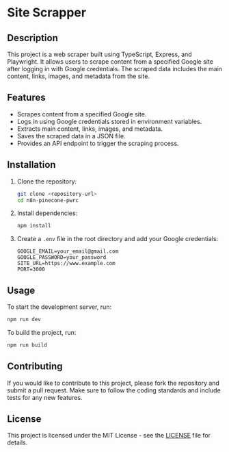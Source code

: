 # Site Scrapper

## Description
This project is a web scraper built using TypeScript, Express, and Playwright. It allows users to scrape content from a specified Google site after logging in with Google credentials. The scraped data includes the main content, links, images, and metadata from the site.

## Features
- Scrapes content from a specified Google site.
- Logs in using Google credentials stored in environment variables.
- Extracts main content, links, images, and metadata.
- Saves the scraped data in a JSON file.
- Provides an API endpoint to trigger the scraping process.

## Installation

1. Clone the repository:
   ```bash
   git clone <repository-url>
   cd n8n-pinecone-pwrc
   ```

2. Install dependencies:
   ```bash
   npm install
   ```

3. Create a `.env` file in the root directory and add your Google credentials:
   ```plaintext
   GOOGLE_EMAIL=your_email@gmail.com
   GOOGLE_PASSWORD=your_password
   SITE_URL=https://www.example.com
   PORT=3000
   ```

## Usage

To start the development server, run:
```bash
npm run dev
```

To build the project, run:
```bash
npm run build
```

## Contributing

If you would like to contribute to this project, please fork the repository and submit a pull request. Make sure to follow the coding standards and include tests for any new features.

## License

This project is licensed under the MIT License - see the [LICENSE](LICENSE) file for details.
